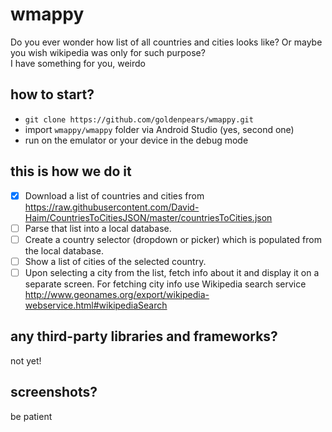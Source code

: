 # wmappy
Do you ever wonder how list of all countries and cities looks like? Or maybe you wish wikipedia was only for such purpose?  
I have something for you, weirdo

## how to start?
- `git clone https://github.com/goldenpears/wmappy.git`
- import `wmappy/wmappy` folder via Android Studio (yes, second one)
- run on the emulator or your device in the debug mode

## this is how we do it

- [x] Download a list of countries and cities from https://raw.githubusercontent.com/David-Haim/CountriesToCitiesJSON/master/countriesToCities.json
- [ ] Parse that list into a local database.
- [ ] Create a country selector (dropdown or picker) which is populated from the local database.
- [ ] Show a list of cities of the selected country.
- [ ] Upon selecting a city from the list, fetch info about it and display it on a separate screen. For fetching city info use Wikipedia search service http://www.geonames.org/export/wikipedia-webservice.html#wikipediaSearch

## any third-party libraries and frameworks?
not yet!

## screenshots?
be patient
